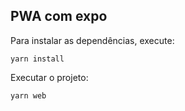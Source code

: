 
## PWA com expo


Para instalar as dependências, execute:
```
yarn install
```

Executar o projeto:

```
yarn web
```

